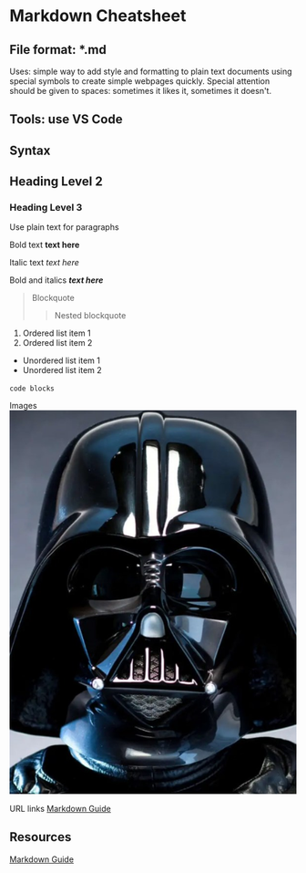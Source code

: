 # Markdown Cheatsheet

## File format: *.md

Uses: simple way to add style and formatting to plain text documents using special symbols to create simple webpages quickly.
Special attention should be given to spaces: sometimes it likes it, sometimes it doesn't.

## Tools: use VS Code

## Syntax

## Heading Level 2

### Heading Level 3

Use plain text for paragraphs

Bold text   **text here**

Italic text *text here*

Bold and italics ***text here***

> Blockquote
>> Nested blockquote

1. Ordered list item 1
2. Ordered list item 2

- Unordered list item 1
- Unordered list item 2

` code blocks `

Images
![Alt text](./assets/images/Darth_Vader.jpg "image title")

URL links
[Markdown Guide](https://markdownguide.org/basic-syntax)

## Resources

[Markdown Guide](https://markdownguide.org/basic-syntax)
